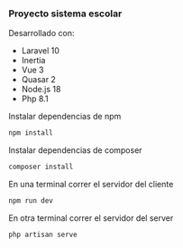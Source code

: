 
### **Proyecto sistema escolar**

Desarrollado con:
+ Laravel 10
+ Inertia
+ Vue 3
+ Quasar 2
+ Node.js 18
+ Php 8.1

Instalar dependencias de npm
```bash
npm install
```

Instalar dependencias de composer
```bash
composer install
```

En una terminal correr el servidor del cliente
```bash
npm run dev
```

En otra terminal correr el servidor del server
```bash
php artisan serve
```
